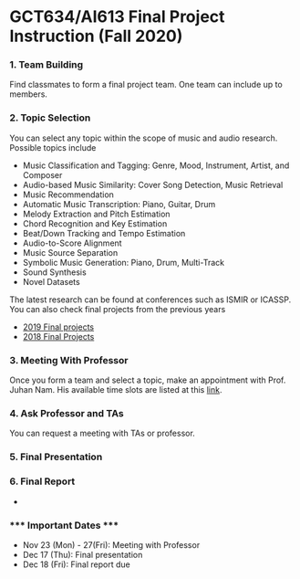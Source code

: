 # GCT634/AI613 Final Project Instruction (Fall 2020)


### 1. Team Building
Find classmates to form a final project team. One team can include up to members.

### 2. Topic Selection
You can select any topic within the scope of music and audio research. Possible topics include
- Music Classification and Tagging: Genre, Mood, Instrument, Artist, and Composer
- Audio-based Music Similarity: Cover Song Detection, Music Retrieval
- Music Recommendation
- Automatic Music Transcription: Piano, Guitar, Drum
- Melody Extraction and Pitch Estimation
- Chord Recognition and Key Estimation
- Beat/Down Tracking and Tempo Estimation
- Audio-to-Score Alignment
- Music Source Separation
- Symbolic Music Generation: Piano, Drum, Multi-Track
- Sound Synthesis
- Novel Datasets

The latest research can be found at conferences such as ISMIR or ICASSP. You can also check final projects from the previous years 
- [2019 Final projects](https://mac.kaist.ac.kr/~juhan/gct634/2019/final.html)
- [2018 Final Projects](https://mac.kaist.ac.kr/~juhan/gct634/2018/final.html)


### 3. Meeting With Professor
Once you form a team and select a topic, make an appointment with Prof. Juhan Nam. His available time slots are listed at this [link](https://tinyurl.com/y5xyzq7v). 

### 4. Ask Professor and TAs
You can request a meeting with TAs or professor.  

### 5. Final Presentation

### 6. Final Report
- 


### *** Important Dates ***
- Nov 23 (Mon) - 27(Fri): Meeting with Professor
- Dec 17 (Thu): Final presentation  
- Dec 18 (Fri): Final report due 
